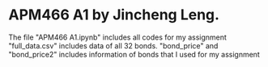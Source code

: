 # APM466 A1 by Jincheng Leng.
The file "APM466 A1.ipynb" includes all codes for my assignment
"full_data.csv" includes data of all 32 bonds.
"bond_price" and "bond_price2" includes information of bonds that I used for my assignment
